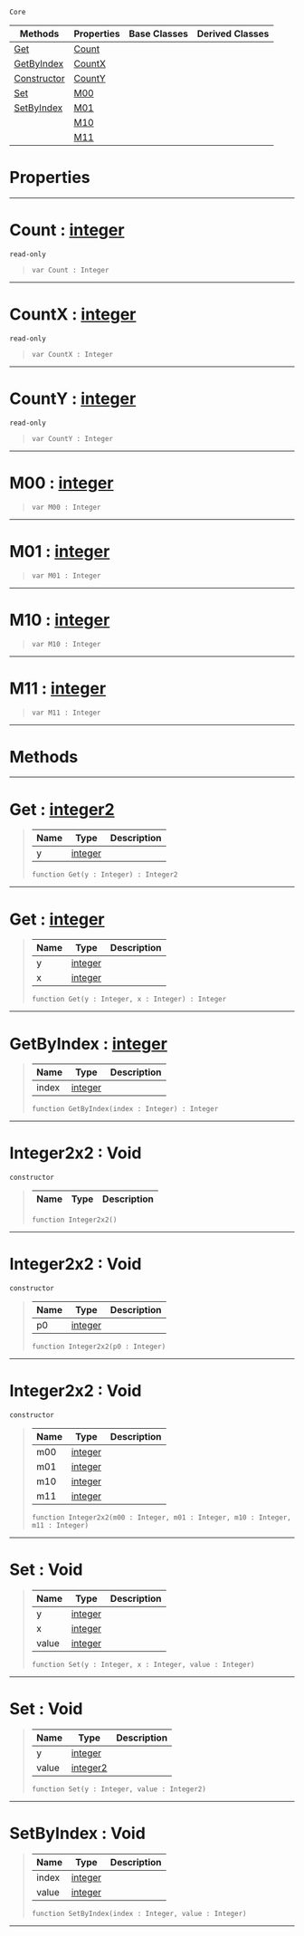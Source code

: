  `Core`

|Methods|Properties|Base Classes|Derived Classes|
|---|---|---|---|
|[ Get](https://github.com/PlasmaEngine/PlasmaDocs/tree/master/docs/C%2B%2B/code_reference/lightning_base_types/integer2x2.markdown#get-plasma-engine-document)|[ Count](https://github.com/PlasmaEngine/PlasmaDocs/tree/master/docs/C%2B%2B/code_reference/lightning_base_types/integer2x2.markdown#count-plasma-engine-docume)| | |
|[ GetByIndex](https://github.com/PlasmaEngine/PlasmaDocs/tree/master/docs/C%2B%2B/code_reference/lightning_base_types/integer2x2.markdown#getbyindex-plasma-engine-d)|[ CountX](https://github.com/PlasmaEngine/PlasmaDocs/tree/master/docs/C%2B%2B/code_reference/lightning_base_types/integer2x2.markdown#countx-plasma-engine-docum)| | |
|[ Constructor](https://github.com/PlasmaEngine/PlasmaDocs/tree/master/docs/C%2B%2B/code_reference/lightning_base_types/integer2x2.markdown#integer2x2-void)|[ CountY](https://github.com/PlasmaEngine/PlasmaDocs/tree/master/docs/C%2B%2B/code_reference/lightning_base_types/integer2x2.markdown#county-plasma-engine-docum)| | |
|[ Set](https://github.com/PlasmaEngine/PlasmaDocs/tree/master/docs/C%2B%2B/code_reference/lightning_base_types/integer2x2.markdown#set-void)|[ M00](https://github.com/PlasmaEngine/PlasmaDocs/tree/master/docs/C%2B%2B/code_reference/lightning_base_types/integer2x2.markdown#m00-plasma-engine-document)| | |
|[ SetByIndex](https://github.com/PlasmaEngine/PlasmaDocs/tree/master/docs/C%2B%2B/code_reference/lightning_base_types/integer2x2.markdown#setbyindex-void)|[ M01](https://github.com/PlasmaEngine/PlasmaDocs/tree/master/docs/C%2B%2B/code_reference/lightning_base_types/integer2x2.markdown#m01-plasma-engine-document)| | |
| |[ M10](https://github.com/PlasmaEngine/PlasmaDocs/tree/master/docs/C%2B%2B/code_reference/lightning_base_types/integer2x2.markdown#m10-plasma-engine-document)| | |
| |[ M11](https://github.com/PlasmaEngine/PlasmaDocs/tree/master/docs/C%2B%2B/code_reference/lightning_base_types/integer2x2.markdown#m11-plasma-engine-document)| | |


 #  Properties


---  
 #  Count : [integer](https://github.com/PlasmaEngine/PlasmaDocs/tree/master/docs/C%2B%2B/code_reference/lightning_base_types/integer.markdown)

 `read-only`

> 
> ``` lang=cpp, name=Lightning
> var Count : Integer


---  
 #  CountX : [integer](https://github.com/PlasmaEngine/PlasmaDocs/tree/master/docs/C%2B%2B/code_reference/lightning_base_types/integer.markdown)

 `read-only`

> 
> ``` lang=cpp, name=Lightning
> var CountX : Integer


---  
 #  CountY : [integer](https://github.com/PlasmaEngine/PlasmaDocs/tree/master/docs/C%2B%2B/code_reference/lightning_base_types/integer.markdown)

 `read-only`

> 
> ``` lang=cpp, name=Lightning
> var CountY : Integer


---  
 #  M00 : [integer](https://github.com/PlasmaEngine/PlasmaDocs/tree/master/docs/C%2B%2B/code_reference/lightning_base_types/integer.markdown)

> 
> ``` lang=cpp, name=Lightning
> var M00 : Integer


---  
 #  M01 : [integer](https://github.com/PlasmaEngine/PlasmaDocs/tree/master/docs/C%2B%2B/code_reference/lightning_base_types/integer.markdown)

> 
> ``` lang=cpp, name=Lightning
> var M01 : Integer


---  
 #  M10 : [integer](https://github.com/PlasmaEngine/PlasmaDocs/tree/master/docs/C%2B%2B/code_reference/lightning_base_types/integer.markdown)

> 
> ``` lang=cpp, name=Lightning
> var M10 : Integer


---  
 #  M11 : [integer](https://github.com/PlasmaEngine/PlasmaDocs/tree/master/docs/C%2B%2B/code_reference/lightning_base_types/integer.markdown)

> 
> ``` lang=cpp, name=Lightning
> var M11 : Integer


---  
 #  Methods


---  
 #  Get : [integer2](https://github.com/PlasmaEngine/PlasmaDocs/tree/master/docs/C%2B%2B/code_reference/lightning_base_types/integer2.markdown)

> 
> |Name|Type|Description|
> |---|---|---|
> |y|[integer](https://github.com/PlasmaEngine/PlasmaDocs/tree/master/docs/C%2B%2B/code_reference/lightning_base_types/integer.markdown)| |
> ``` lang=cpp, name=Lightning
> function Get(y : Integer) : Integer2
> ``` 


---  
 #  Get : [integer](https://github.com/PlasmaEngine/PlasmaDocs/tree/master/docs/C%2B%2B/code_reference/lightning_base_types/integer.markdown)

> 
> |Name|Type|Description|
> |---|---|---|
> |y|[integer](https://github.com/PlasmaEngine/PlasmaDocs/tree/master/docs/C%2B%2B/code_reference/lightning_base_types/integer.markdown)| |
> |x|[integer](https://github.com/PlasmaEngine/PlasmaDocs/tree/master/docs/C%2B%2B/code_reference/lightning_base_types/integer.markdown)| |
> ``` lang=cpp, name=Lightning
> function Get(y : Integer, x : Integer) : Integer
> ``` 


---  
 #  GetByIndex : [integer](https://github.com/PlasmaEngine/PlasmaDocs/tree/master/docs/C%2B%2B/code_reference/lightning_base_types/integer.markdown)

> 
> |Name|Type|Description|
> |---|---|---|
> |index|[integer](https://github.com/PlasmaEngine/PlasmaDocs/tree/master/docs/C%2B%2B/code_reference/lightning_base_types/integer.markdown)| |
> ``` lang=cpp, name=Lightning
> function GetByIndex(index : Integer) : Integer
> ``` 


---  
 #  Integer2x2 : Void

 `constructor`

> 
> |Name|Type|Description|
> |---|---|---|
> ``` lang=cpp, name=Lightning
> function Integer2x2()
> ``` 


---  
 #  Integer2x2 : Void

 `constructor`

> 
> |Name|Type|Description|
> |---|---|---|
> |p0|[integer](https://github.com/PlasmaEngine/PlasmaDocs/tree/master/docs/C%2B%2B/code_reference/lightning_base_types/integer.markdown)| |
> ``` lang=cpp, name=Lightning
> function Integer2x2(p0 : Integer)
> ``` 


---  
 #  Integer2x2 : Void

 `constructor`

> 
> |Name|Type|Description|
> |---|---|---|
> |m00|[integer](https://github.com/PlasmaEngine/PlasmaDocs/tree/master/docs/C%2B%2B/code_reference/lightning_base_types/integer.markdown)| |
> |m01|[integer](https://github.com/PlasmaEngine/PlasmaDocs/tree/master/docs/C%2B%2B/code_reference/lightning_base_types/integer.markdown)| |
> |m10|[integer](https://github.com/PlasmaEngine/PlasmaDocs/tree/master/docs/C%2B%2B/code_reference/lightning_base_types/integer.markdown)| |
> |m11|[integer](https://github.com/PlasmaEngine/PlasmaDocs/tree/master/docs/C%2B%2B/code_reference/lightning_base_types/integer.markdown)| |
> ``` lang=cpp, name=Lightning
> function Integer2x2(m00 : Integer, m01 : Integer, m10 : Integer, m11 : Integer)
> ``` 


---  
 #  Set : Void

> 
> |Name|Type|Description|
> |---|---|---|
> |y|[integer](https://github.com/PlasmaEngine/PlasmaDocs/tree/master/docs/C%2B%2B/code_reference/lightning_base_types/integer.markdown)| |
> |x|[integer](https://github.com/PlasmaEngine/PlasmaDocs/tree/master/docs/C%2B%2B/code_reference/lightning_base_types/integer.markdown)| |
> |value|[integer](https://github.com/PlasmaEngine/PlasmaDocs/tree/master/docs/C%2B%2B/code_reference/lightning_base_types/integer.markdown)| |
> ``` lang=cpp, name=Lightning
> function Set(y : Integer, x : Integer, value : Integer)
> ``` 


---  
 #  Set : Void

> 
> |Name|Type|Description|
> |---|---|---|
> |y|[integer](https://github.com/PlasmaEngine/PlasmaDocs/tree/master/docs/C%2B%2B/code_reference/lightning_base_types/integer.markdown)| |
> |value|[integer2](https://github.com/PlasmaEngine/PlasmaDocs/tree/master/docs/C%2B%2B/code_reference/lightning_base_types/integer2.markdown)| |
> ``` lang=cpp, name=Lightning
> function Set(y : Integer, value : Integer2)
> ``` 


---  
 #  SetByIndex : Void

> 
> |Name|Type|Description|
> |---|---|---|
> |index|[integer](https://github.com/PlasmaEngine/PlasmaDocs/tree/master/docs/C%2B%2B/code_reference/lightning_base_types/integer.markdown)| |
> |value|[integer](https://github.com/PlasmaEngine/PlasmaDocs/tree/master/docs/C%2B%2B/code_reference/lightning_base_types/integer.markdown)| |
> ``` lang=cpp, name=Lightning
> function SetByIndex(index : Integer, value : Integer)
> ``` 


---  
 

 